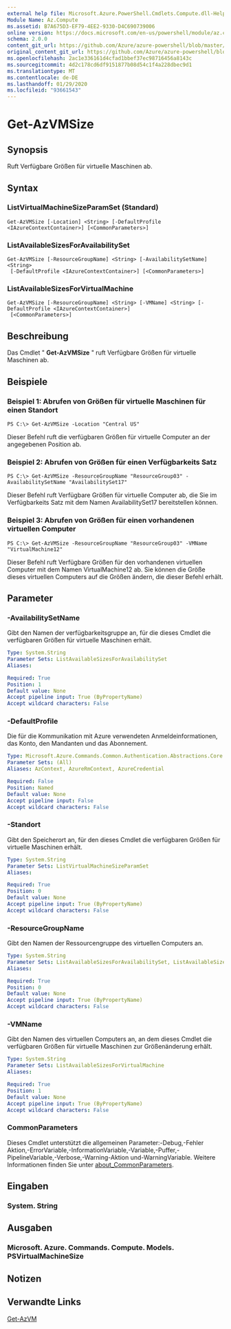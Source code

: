 ```yaml
---
external help file: Microsoft.Azure.PowerShell.Cmdlets.Compute.dll-Help.xml
Module Name: Az.Compute
ms.assetid: B7A675D3-EF79-4EE2-9330-D4C690739006
online version: https://docs.microsoft.com/en-us/powershell/module/az.compute/get-azvmsize
schema: 2.0.0
content_git_url: https://github.com/Azure/azure-powershell/blob/master/src/Compute/Compute/help/Get-AzVMSize.md
original_content_git_url: https://github.com/Azure/azure-powershell/blob/master/src/Compute/Compute/help/Get-AzVMSize.md
ms.openlocfilehash: 2ac1e336161d4cfad1bbef37ec98716456a8143c
ms.sourcegitcommit: 4d2c178cd6df9151877b08d54c1f4a228dbec9d1
ms.translationtype: MT
ms.contentlocale: de-DE
ms.lasthandoff: 01/29/2020
ms.locfileid: "93661543"
---
```

# Get-AzVMSize

## Synopsis
Ruft Verfügbare Größen für virtuelle Maschinen ab.

## Syntax

### ListVirtualMachineSizeParamSet (Standard)
```
Get-AzVMSize [-Location] <String> [-DefaultProfile <IAzureContextContainer>] [<CommonParameters>]
```

### ListAvailableSizesForAvailabilitySet
```
Get-AzVMSize [-ResourceGroupName] <String> [-AvailabilitySetName] <String>
 [-DefaultProfile <IAzureContextContainer>] [<CommonParameters>]
```

### ListAvailableSizesForVirtualMachine
```
Get-AzVMSize [-ResourceGroupName] <String> [-VMName] <String> [-DefaultProfile <IAzureContextContainer>]
 [<CommonParameters>]
```

## Beschreibung
Das Cmdlet " **Get-AzVMSize** " ruft Verfügbare Größen für virtuelle Maschinen ab.

## Beispiele

### Beispiel 1: Abrufen von Größen für virtuelle Maschinen für einen Standort
```
PS C:\> Get-AzVMSize -Location "Central US"
```

Dieser Befehl ruft die verfügbaren Größen für virtuelle Computer an der angegebenen Position ab.

### Beispiel 2: Abrufen von Größen für einen Verfügbarkeits Satz
```
PS C:\> Get-AzVMSize -ResourceGroupName "ResourceGroup03" -AvailabilitySetName "AvailabilitySet17"
```

Dieser Befehl ruft Verfügbare Größen für virtuelle Computer ab, die Sie im Verfügbarkeits Satz mit dem Namen AvailabilitySet17 bereitstellen können.

### Beispiel 3: Abrufen von Größen für einen vorhandenen virtuellen Computer
```
PS C:\> Get-AzVMSize -ResourceGroupName "ResourceGroup03" -VMName "VirtualMachine12"
```

Dieser Befehl ruft Verfügbare Größen für den vorhandenen virtuellen Computer mit dem Namen VirtualMachine12 ab.
Sie können die Größe dieses virtuellen Computers auf die Größen ändern, die dieser Befehl erhält.

## Parameter

### -AvailabilitySetName
Gibt den Namen der verfügbarkeitsgruppe an, für die dieses Cmdlet die verfügbaren Größen für virtuelle Maschinen erhält.

```yaml
Type: System.String
Parameter Sets: ListAvailableSizesForAvailabilitySet
Aliases:

Required: True
Position: 1
Default value: None
Accept pipeline input: True (ByPropertyName)
Accept wildcard characters: False
```

### -DefaultProfile
Die für die Kommunikation mit Azure verwendeten Anmeldeinformationen, das Konto, den Mandanten und das Abonnement.

```yaml
Type: Microsoft.Azure.Commands.Common.Authentication.Abstractions.Core.IAzureContextContainer
Parameter Sets: (All)
Aliases: AzContext, AzureRmContext, AzureCredential

Required: False
Position: Named
Default value: None
Accept pipeline input: False
Accept wildcard characters: False
```

### -Standort
Gibt den Speicherort an, für den dieses Cmdlet die verfügbaren Größen für virtuelle Maschinen erhält.

```yaml
Type: System.String
Parameter Sets: ListVirtualMachineSizeParamSet
Aliases:

Required: True
Position: 0
Default value: None
Accept pipeline input: True (ByPropertyName)
Accept wildcard characters: False
```

### -ResourceGroupName
Gibt den Namen der Ressourcengruppe des virtuellen Computers an.

```yaml
Type: System.String
Parameter Sets: ListAvailableSizesForAvailabilitySet, ListAvailableSizesForVirtualMachine
Aliases:

Required: True
Position: 0
Default value: None
Accept pipeline input: True (ByPropertyName)
Accept wildcard characters: False
```

### -VMName
Gibt den Namen des virtuellen Computers an, an dem dieses Cmdlet die verfügbaren Größen für virtuelle Maschinen zur Größenänderung erhält.

```yaml
Type: System.String
Parameter Sets: ListAvailableSizesForVirtualMachine
Aliases:

Required: True
Position: 1
Default value: None
Accept pipeline input: True (ByPropertyName)
Accept wildcard characters: False
```

### CommonParameters
Dieses Cmdlet unterstützt die allgemeinen Parameter:-Debug,-Fehler Aktion,-ErrorVariable,-InformationVariable,-Variable,-Puffer,-PipelineVariable,-Verbose,-Warning-Aktion und-WarningVariable. Weitere Informationen finden Sie unter [about_CommonParameters](https://go.microsoft.com/fwlink/?LinkID=113216).

## Eingaben

### System. String

## Ausgaben

### Microsoft. Azure. Commands. Compute. Models. PSVirtualMachineSize

## Notizen

## Verwandte Links

[Get-AzVM](./Get-AzVM.md)


